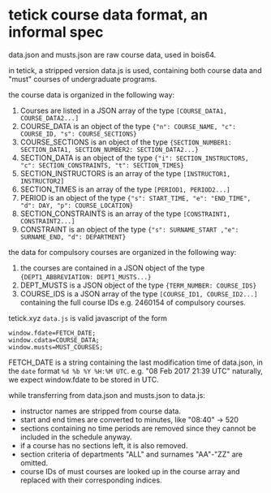 # tetick course data format, an informal spec

data.json and musts.json are raw course data, used in bois64.

in tetick, a stripped version data.js is used, containing both course data and
"must" courses of undergraduate programs.

the course data is organized in the following way:

1. Courses are listed in a JSON array of the type
`[COURSE_DATA1, COURSE_DATA2...]`
2. COURSE_DATA is an object of the type
`{"n": COURSE_NAME, "c": COURSE_ID, "s": COURSE_SECTIONS}`
3. COURSE_SECTIONS is an object of the type
`{SECTION_NUMBER1: SECTION_DATA1, SECTION_NUMBER2: SECTION_DATA2...}`
4. SECTION_DATA is an object of the type
`{"i": SECTION_INSTRUCTORS, "c": SECTION_CONSTRAINTS, "t": SECTION_TIMES}`
5. SECTION_INSTRUCTORS is an array of the type
`[INSTRUCTOR1, INSTRUCTOR2]`
6. SECTION_TIMES is an array of the type
`[PERIOD1, PERIOD2...]`
7. PERIOD is an object of the type
`{"s": START_TIME, "e": "END_TIME", "d": DAY, "p": COURSE_LOCATION}`
9. SECTION_CONSTRAINTS is an array of the type
`[CONSTRAINT1, CONSTRAINT2...]`
10. CONSTRAINT is an object of the type
`{"s": SURNAME_START ,"e": SURNAME_END, "d": DEPARTMENT}`

the data for compulsory courses are organized in the following way:

1. the courses are contained in a JSON object of the type
`{DEPT1_ABBREVIATION: DEPT1_MUSTS...}`
2. DEPT_MUSTS is a JSON object of the type
`{TERM_NUMBER: COURSE_IDS}`
3. COURSE_IDS is a JSON array of the type
`[COURSE_ID1, COURSE_ID2...]` containing the full course IDs e.g. 2460154 of compulsory courses.

tetick.xyz `data.js` is valid javascript of the form
```
window.fdate=FETCH_DATE;
window.cdata=COURSE_DATA;
window.musts=MUST_COURSES;
```
FETCH_DATE is a string containing the last modification time of data.json,
in the `date` format `%d %b %Y %H:%M UTC`.
e.g. "08 Feb 2017 21:39 UTC" naturally, we expect window.fdate to be stored in UTC.

while transferring from data.json and musts.json to data.js:

- instructor names are stripped from course data.
- start and end times are converted to minutes, like "08:40" -> 520
- sections containing no time periods are removed since they cannot be included in the schedule anyway.
- if a course has no sections left, it is also removed.
- section criteria of departments "ALL" and surnames "AA"-"ZZ" are omitted.
- course IDs of must courses are looked up in the course array and replaced with their corresponding indices.
